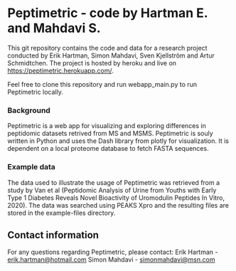 # Peptimetric - code by Hartman E. and Mahdavi S.
This git repository contains the code and data for a research project conducted by Erik Hartman, Simon Mahdavi, Sven Kjellström and Artur Schmidtchen. The project is hosted by heroku and live on https://peptimetric.herokuapp.com/.

Feel free to clone this repository and run webapp_main.py to run Peptimetric locally.

### Background
Peptimetric is a web app for visualizing and exploring differences in peptidomic datasets retrived from MS and MSMS. Peptimetric is souly written in Python and uses the Dash library from plotly for visualization. It is dependent on a local proteome database to fetch FASTA sequences.

### Example data 
The data used to illustrate the usage of Peptimetric was retrieved from a study by Van et al (Peptidomic Analysis of Urine from Youths with Early Type 1 Diabetes Reveals Novel Bioactivity of Uromodulin Peptides In Vitro, 2020). The data was searched using PEAKS Xpro 
and the resulting files are stored in the example-files directory.

## Contact information 
For any questions regarding Peptimetric, please contact:
Erik Hartman - erik.hartman@hotmail.com
Simon Mahdavi - simonmahdavi@msn.com

